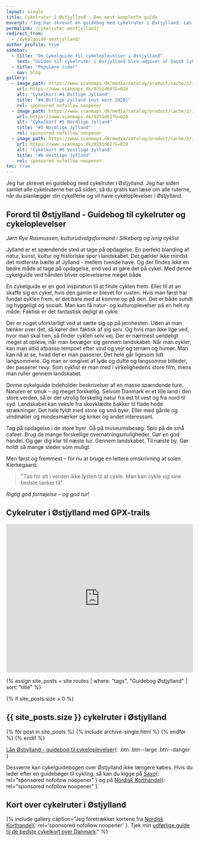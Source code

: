 ```yaml
---
layout: single
title: Cykelruter i Østjylland - Den mest komplette guide
excerpt: "Jeg har skrevet en guidebog med cykelruter i Østjylland. Læs gratis om alle cykelruterne, når du planlægger din cykelferie og vil have cykeloplevelser i Østjylland."
permalink: /cykelruter-oestjylland/
redirect_from:
  - /cykelguide-oestjylland/
author_profile: true
sidebar:
  - title: "Om Cykelguide til cykeloplevelser i Østjylland"
    text: "Guiden til cykelruter i Østjylland blev udgivet af Dansk Cyklist Forbund i samarbejde med Fonden Fyntour og VisitDenmark, støttet af Arbejdsmarkedets Feriefond og Tips & Lottomidler til Friluftslivet. 1. udgave fra 30. maj 2007. Oplag 5000 i tre sprog."
  - title: "Populære sider"
    nav: blog
gallery:
  - image_path: https://www.scanmaps.dk/media/catalog/product/cache/2/image/650x650/9df78eab33525d08d6e5fb8d27136e95/_/s/_stlige_jylland_forside.jpg
    url: https://www.scanmaps.dk/0251d60?G=020
    alt: "Cykelkort #4 Østlige Jylland"
    title: "#4 Østlige Jylland (nyt kort 2020)"
    rel: sponsored nofollow noopener
  - image_path: https://www.scanmaps.dk/media/catalog/product/cache/2/image/650x650/9df78eab33525d08d6e5fb8d27136e95/c/y/cykelkort_forside_nordlige_jylland.jpg
    url: https://www.scanmaps.dk/0251d63?G=020
    alt: "Cykelkort #5 Nordlige Jylland"
    title: "#5 Nordlige Jylland"
    rel: sponsored nofollow noopener
  - image_path: https://www.scanmaps.dk/media/catalog/product/cache/2/image/650x650/9df78eab33525d08d6e5fb8d27136e95/c/y/cykelkort_forside_vestlige_jylland.jpg
    url: https://www.scanmaps.dk/0251d62?G=020
    alt: "Cykelkort #6 Vestlige Jylland"
    title: "#6 Vestlige Jylland"
    rel: sponsored nofollow noopener
toc: true
---
```


Jeg har skrevet en guidebog med cykelruter i Østjylland. Jeg har siden samlet alle cykelruterne her på siden, så du gratis kan læse om alle ruterne, når du planlægger din cykelferie og vil have cykeloplevelser i Østjylland.

## Forord til Østjylland - Guidebog til cykelruter og cykeloplevelser

_Jørn Rye Rasmussen, kulturudvalgsformand i Silkeborg og ivrig cyklist_

Jylland er et spændende sted at tage på opdagelse. En perfekt blanding af natur, kunst, kultur og historiske spor i landskabet. Det gælder ikke mindst det midterste bælte af Jylland - mellem tvende have. Og der findes ikke en bedre måde at tage på opdagelse, end ved at gøre det på cykel. Med denne cykelguide ved hånden bliver oplevelserne meget både 

En cykelguide er en god inspiration til at finde cyklen frem. Eller til at an skaffe sig en cykel, hvis den gamle er blevet for rusten. Hvis man først har fundet cyklen frem, er det bare med at komme op på den. Det er både sundt og hyggeligt og socialt. Man kan få natur- og kulturoplevelser på en helt ny måde. Faktisk er det fantastisk dejligt at cykle. 

Der er noget uforklarligt ved at sætte sig op på jernhesten. Uden at man tænker over det, så kører den faktisk af sig selv. Og hvis man ikke lige ved, hvor man skal hen, så finder cyklen selv vej. Der er nærmest uendeligt meget at opleve, når man bevæger sig gennem landskabet. Når man cykler, kan man altid afpasse tempoet efter vind og vejr og terræn og humør. Man kan nå at se, hvad det er man passerer. Det hele går ligesom lidt langsommere. Og man er omgivet af lyde og dufte og langsomme billeder, der passerer revy. Som cyklist er man med i virkelighedens store film, mens man ruller gennem landskabet. 

Denne cykelguide indeholder beskrivelser af en masse spændende ture. Naturen er smuk – og meget forskellig. Selvom Danmark er et lille land i den store verden, så er der utrolig forskellig natur fra øst til vest og fra nord til syd. Landskabet kan veksle fra skovklædte bakker til flade hede strækninger. Det hele fyldt med store og små byer. Eller med gårde og vindmøller og mindesmærker og kirker og andet interessant. 

Tag på opdagelse i de store byer. Gå på museumsbesøg. Spis på de små cafeer. Brug de mange forskellige overnatningsmuligheder. Gør en god handel. Og gør dig klar til næste tur. Gennem landskabet. Til næste by. Gør holdt så mange steder som muligt. 

Men først og fremmest – for nu at bruge en lettere omskrivning at solen Kierkegaard: 

> "Tab for alt i verden ikke lysten til at cykle. Man kan cykle sig sine bedste tanker til". 

_Rigtig god fornøjelse – og god tur!_

## Cykelruter i Østjylland med GPX-trails

<iframe class="alltrails" src="https://www.alltrails.com/widget/list/ostjylland--3?u=m" width="100%" height="400" frameborder="0" scrolling="no" marginheight="0" marginwidth="0" title="AllTrails: Trail Guides and Maps for Hiking, Camping, and Running"></iframe>

{% assign site_posts = site.routes | where: "tags", "Guidebog Østjylland" | sort: "title" %}

{% if site_posts.size > 0 %}
## {{ site_posts.size }} cykelruter i Østjylland
  {% for post in site_posts %}
    {% include archive-single.html %}
  {% endfor %}
{% endif %}

[Lån Østjylland - guidebog til cykeloplevelser](https://bibliotek.dk/da/work/870970-basis%3A26917603){: .btn .btn--large .btn--danger }

Desværre kan cykelguidebogen over Østjylland ikke længere købes. Hvis du leder efter en guidebøger til cykling, så kan du kigge på [Saxo](https://www.partner-ads.com/dk/klikbanner.php?partnerid=28187&bannerid=43264&htmlurl=https://www.saxo.com/dk/products/search?query=cykelruter){: rel="sponsored nofollow noopener" } og på [Nordisk Korthandel](https://www.scanmaps.dk/?G=020){: rel="sponsored nofollow noopener" }.

## Kort over cykelruter i Østjylland

{% include gallery caption="Jeg foretrækker kortene fra [Nordisk Korthandel](https://www.scanmaps.dk/?G=020){: rel='sponsored nofollow noopener' }. Tjek min [udførlige guide til de bedste cykelkort over Danmark](/cykelkort/)." %}
